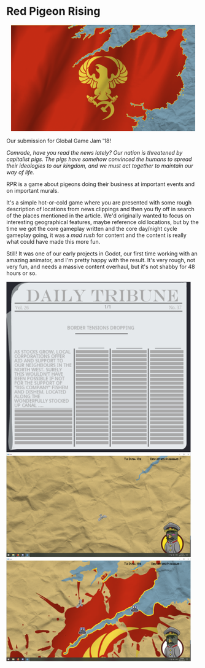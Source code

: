 # Red Pigeon Rising

<p align="center">
<img src="https://raw.githubusercontent.com/chillen/GGJ-18/master/Final/Assets/MapHR_Red.png" width="480">
  
Our submission for Global Game Jam '18! 

</p>

*Comrade, have you read the news lately? Our nation is threatened by capitalist pigs. The pigs have somehow convinced the 
humans to spread their ideologies to our kingdom, and we must act together to maintain our way of life.*

RPR is a game about pigeons doing their business at important events and on important murals. 

It's a simple hot-or-cold game where you are presented with some rough description of locations from news clippings and then you fly off in search of the places mentioned in the article. We'd originally wanted to focus on interesting geographical features, 
maybe reference old locations, but by the time we got the core gameplay written and the core day/night cycle gameplay going, it was a *mad rush* for content and the content is really what could have made this more fun. 

Still! It was one of our early projects in Godot, our first time working with an amazing animator, and I'm pretty happy with 
the result. It's very rough, not very fun, and needs a massive content overhaul, but it's not shabby for 48 hours or so.

<img src="https://github.com/chillen/GGJ-18/blob/master/ScreenshotNews.PNG" width="480"/>
<img src="https://github.com/chillen/GGJ-18/blob/master/ScreenshotKawaii.PNG" width="480"/>
<img src="https://github.com/chillen/GGJ-18/blob/master/ScreenshotDelivery.PNG" width="480"/>
